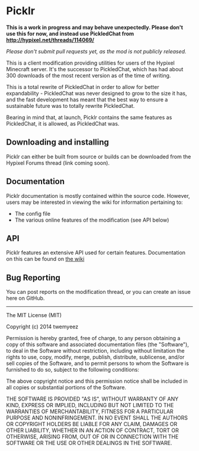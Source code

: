 Picklr
======

**This is a work in progress and may behave unexpectedly. Please don't use this for now, and instead use PickledChat from http://hypixel.net/threads/114069/**

*Please don't submit pull requests yet, as the mod is not publicly released.*

This is a client modification providing utilities for users of the Hypixel Minecraft server. It's the successor to PickledChat, which has had about 300 downloads of the most recent version as of the time of writing.

This is a total rewrite of PickledChat in order to allow for better expandability - PickledChat was never designed to grow to the size it has, and the fast development has meant that the best way to ensure a sustainable future was to totally rewrite PickledChat.

Bearing in mind that, at launch, Picklr contains the same features as PickledChat, it is allowed, as PickledChat was.

Downloading and installing
---------------------------

Picklr can either be built from source or builds can be downloaded from the Hypixel Forums thread (link coming soon).


Documentation
-------------

Picklr documentation is mostly contained within the source code. However, users may be interested in viewing the wiki for information pertaining to:
- The config file
- The various online features of the modification (see API below)

API
---

Picklr features an extensive API used for certain features. Documentation on this can be found on [the wiki](https://github.com/twemyeez/Picklr/wiki/API-Documentation)


Bug Reporting
-------------

You can post reports on the modification thread, or you can create an issue here on GitHub.


-------------------------------------------------------------------------------
The MIT License (MIT)

Copyright (c) 2014 twemyeez

Permission is hereby granted, free of charge, to any person obtaining a copy
of this software and associated documentation files (the "Software"), to deal
in the Software without restriction, including without limitation the rights
to use, copy, modify, merge, publish, distribute, sublicense, and/or sell
copies of the Software, and to permit persons to whom the Software is
furnished to do so, subject to the following conditions:

The above copyright notice and this permission notice shall be included in all
copies or substantial portions of the Software.

THE SOFTWARE IS PROVIDED "AS IS", WITHOUT WARRANTY OF ANY KIND, EXPRESS OR
IMPLIED, INCLUDING BUT NOT LIMITED TO THE WARRANTIES OF MERCHANTABILITY,
FITNESS FOR A PARTICULAR PURPOSE AND NONINFRINGEMENT. IN NO EVENT SHALL THE
AUTHORS OR COPYRIGHT HOLDERS BE LIABLE FOR ANY CLAIM, DAMAGES OR OTHER
LIABILITY, WHETHER IN AN ACTION OF CONTRACT, TORT OR OTHERWISE, ARISING FROM,
OUT OF OR IN CONNECTION WITH THE SOFTWARE OR THE USE OR OTHER DEALINGS IN THE
SOFTWARE.

